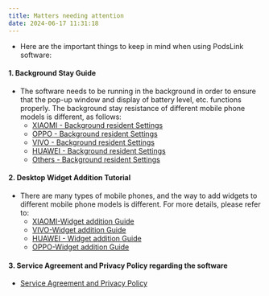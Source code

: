 ```yaml
---
title: Matters needing attention
date: 2024-06-17 11:31:18
---
```


- Here are the important things to keep in mind when using PodsLink software:

#### 1. Background Stay Guide
- The software needs to be running in the background in order to ensure that the pop-up window and display of battery level, etc. functions properly. The background stay resistance of different mobile phone models is different, as follows:
  - [XIAOMI - Background resident Settings](/rel/xiaomi_back)
  - [OPPO - Background resident Settings](/rel/oppo_back)
  - [VIVO - Background resident Settings](/rel/vivo_back)
  - [HUAWEI - Background resident Settings](/rel/huawei_back)
  - [Others - Background resident Settings](/rel/other_back)

#### 2. Desktop Widget Addition Tutorial
- There are many types of mobile phones, and the way to add widgets to different mobile phone models is different. For more details, please refer to:
  - [XIAOMI-Widget addition Guide](/rel/xiaomi_widget)
  - [VIVO-Widget addition Guide](/rel/vivo_widget)
  - [HUAWEI - Widget addition Guide](/rel/huawei_widget)
  - [OPPO-Widget addition Guide](/rel/oppo_widget)
 
#### 3. Service Agreement and Privacy Policy regarding the software
- [Service Agreement and Privacy Policy](/privacy)
